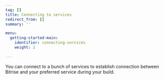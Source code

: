 ```yaml
---
tag: []
title: Connecting to services
redirect_from: []
summary: ''

menu:
  getting-started-main:
    identifier: connecting-services
    weight: 2
    
---
```

You can connect to a bunch of services to establish connection between Bitrise and your preferred service during your build. 
